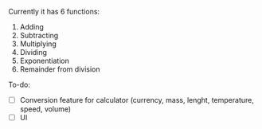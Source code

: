 Currently it has 6 functions: 
1. Adding
2. Subtracting
3. Multiplying
4. Dividing
5. Exponentiation
6. Remainder from division

To-do:
- [ ] Conversion feature for calculator (currency, mass, lenght, temperature, speed, volume)
- [ ] UI